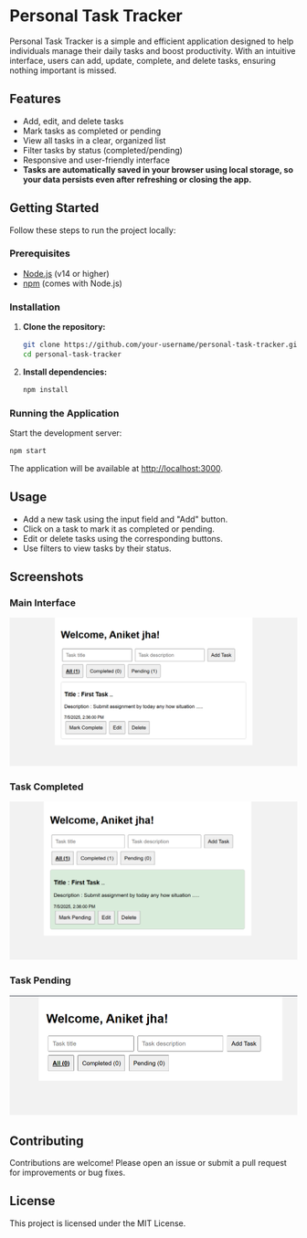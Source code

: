 # Personal Task Tracker

Personal Task Tracker is a simple and efficient application designed to help individuals manage their daily tasks and boost productivity. With an intuitive interface, users can add, update, complete, and delete tasks, ensuring nothing important is missed.

## Features

- Add, edit, and delete tasks
- Mark tasks as completed or pending
- View all tasks in a clear, organized list
- Filter tasks by status (completed/pending)
- Responsive and user-friendly interface
- **Tasks are automatically saved in your browser using local storage, so your data persists even after refreshing or closing the app.**


## Getting Started

Follow these steps to run the project locally:

### Prerequisites

- [Node.js](https://nodejs.org/) (v14 or higher)
- [npm](https://www.npmjs.com/) (comes with Node.js)

### Installation

1. **Clone the repository:**
    ```bash
    git clone https://github.com/your-username/personal-task-tracker.git
    cd personal-task-tracker
    ```

2. **Install dependencies:**
    ```bash
    npm install
    ```

### Running the Application

Start the development server:

```bash
npm start
```

The application will be available at [http://localhost:3000](http://localhost:3000).

## Usage

- Add a new task using the input field and "Add" button.
- Click on a task to mark it as completed or pending.
- Edit or delete tasks using the corresponding buttons.
- Use filters to view tasks by their status.


## Screenshots

### Main Interface
![Main Interface](src/screenshots/Screenshot%202025-07-05%20144641.png)

### Task Completed
![Task Completed](src/screenshots/Screenshot%202025-07-05%20144653.png)

### Task Pending
![Task Pending](src/screenshots/Screenshot%202025-07-05%20144705.png)


## Contributing

Contributions are welcome! Please open an issue or submit a pull request for improvements or bug fixes.

## License

This project is licensed under the MIT License.
